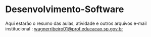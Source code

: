 # Desenvolvimento-Software
Aqui estarão o resumo das aulas, atividade e outros arquivos
e-mail institucional : wagnerribeiro01@prof.educacao.sp.gov.br
